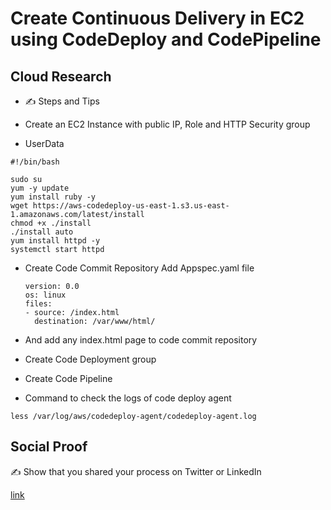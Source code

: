 <!-- This is a template you can use for quick progress days. It removes a lot of the steps we encourage you to share in the longer template 000-DAY-ARTICLE-LONG-TEMPLATE.MD-->

# Create Continuous Delivery in EC2 using CodeDeploy and CodePipeline

## Cloud Research

- ✍️ Steps and Tips 
- Create an EC2 Instance with public IP, Role and HTTP Security group 

- UserData
```
#!/bin/bash

sudo su
yum -y update
yum install ruby -y
wget https://aws-codedeploy-us-east-1.s3.us-east-1.amazonaws.com/latest/install
chmod +x ./install
./install auto
yum install httpd -y
systemctl start httpd

```
- Create Code Commit Repository 
  Add Appspec.yaml file 
  ```
  version: 0.0
  os: linux
  files:
  - source: /index.html
    destination: /var/www/html/

  ```

- And add any index.html page to code commit repository
- Create Code Deployment group 
- Create Code Pipeline 
- Command to check the logs of code deploy agent 
 ```
 less /var/log/aws/codedeploy-agent/codedeploy-agent.log
 ```
## Social Proof

✍️ Show that you shared your process on Twitter or LinkedIn

[link](link)
